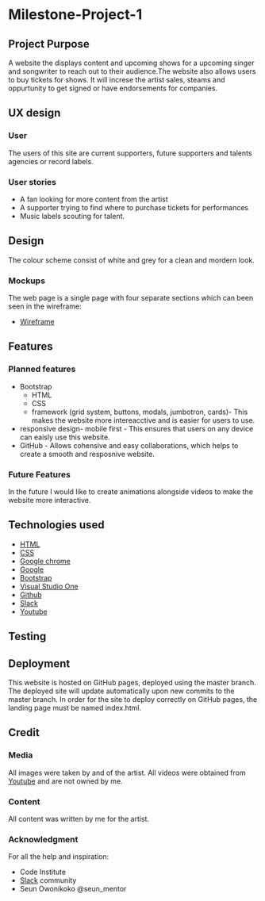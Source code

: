 # Milestone-Project-1
## Project Purpose
A website the displays content and upcoming shows for a upcoming singer and songwriter to reach out to their audience.The website also allows users to buy tickets for shows. It will increse the artist sales, steams and oppurtunity to get signed or have endorsements for companies. 

## UX design
### User
The users of this site are current supporters, future supporters and talents agencies or record labels.
### User stories
* A fan looking for more content from the artist
* A supporter trying to find where to purchase tickets for performances
* Music labels scouting for talent.


## Design
The colour scheme consist of white and grey for a clean and mordern look.
### Mockups
The web page is a single page with four separate sections which can been seen in the wireframe:

* [Wireframe](https://www.figma.com/file/K0h1YMwVfOuaEDlAAfSLjz/EDR-project-wireframe?node-id=0%3A1)

## Features

### Planned features 

* Bootstrap
  * HTML
  * CSS 
  * framework (grid system, buttons, modals, jumbotron, cards)- This makes the website more intereacctive and is easier for users to use. 
* responsive design- mobile first - This ensures that users on any device can eaisly use this website.
* GitHub - Allows cohensive and easy collaborations, which helps to create a smooth and resposnive website.
### Future Features 
In the future I would like to create animations alongside videos to make the website more interactive.
## Technologies used
* [HTML](https://developer.mozilla.org/en-US/docs/Web/HTML#:~:targetText=HTML%20(HyperText%20Markup%20Language)%20is,functionality%2Fbehavior%20(JavaScript).)
* [CSS](https://developer.mozilla.org/en-US/docs/Web/CSS#:~:targetText=Cascading%20Style%20Sheets%20(CSS)%20is,speech%2C%20or%20on%20other%20media.)
* [Google chrome](https://www.google.com/chrome/)
* [Google](https://www.google.com/)
* [Bootstrap](https://getbootstrap.com/)
* [Visual Studio One](https://code.visualstudio.com/)
* [Github](https://github.com/)
* [Slack](https://slack.com/intl/en-gb/)
* [Youtube](https://www.youtube.com/)


## Testing

## Deployment
This website is hosted on GitHub pages, deployed using the master branch. The deployed site will update automatically upon new commits to the master branch. In order for the site to deploy correctly on GitHub pages, the landing page must be named index.html.


## Credit
### Media
All images were taken by and of the artist. All videos were obtained from [Youtube](https://www.youtube.com/) and are not owned by me.
### Content
All content was written by me for the artist.

### Acknowledgment
For all the help and inspiration:
* Code Institute
* [Slack](https://slack.com/intl/en-gb/) community
* Seun Owonikoko @seun_mentor 
